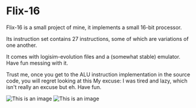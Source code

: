 # Flix-16
Flix-16 is a small project of mine, it implements a small 16-bit processor.

Its instruction set contains 27 instructions, some of which are variations of one another.

It comes with logisim-evolution files and a (somewhat stable) emulator. Have fun messing with it.

Trust me, once you get to the ALU instruction implementation in the source code, you will regret looking at this
My excuse: I was tired and lazy, which isn't really an excuse but eh.
Have fun.

![This is an image](https://github.com/Ranchonyx/Flix-16/blob/main/FLIX-16.png)
![This is an image](https://github.com/Ranchonyx/Flix-16/blob/main/FLIX-16-Chip.png)
